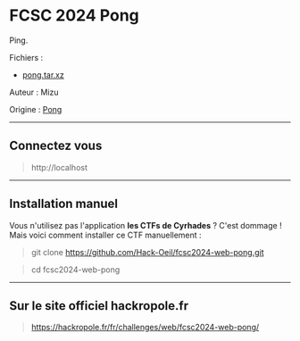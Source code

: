 # FCSC 2024 Pong

Ping.


Fichiers :
- [pong.tar.xz](pong.tar.xz)



Auteur : Mizu

Origine : [Pong](https://hackropole.fr/fr/challenges/web/fcsc2024-web-pong/)



-----------

## Connectez vous

> http://localhost

-----------

## Installation manuel
Vous n'utilisez pas l'application **les CTFs de Cyrhades** ? C'est dommage !
Mais voici comment installer ce CTF manuellement :

> git clone https://github.com/Hack-Oeil/fcsc2024-web-pong.git

> cd fcsc2024-web-pong


-----------

## Sur le site officiel hackropole.fr
> https://hackropole.fr/fr/challenges/web/fcsc2024-web-pong/